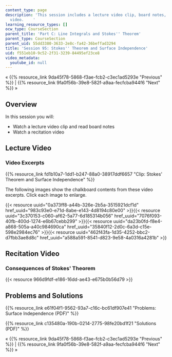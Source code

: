 ```yaml
---
content_type: page
description: 'This session includes a lecture video clip, board notes, and a recitation
  video.    '
learning_resource_types: []
ocw_type: CourseSection
parent_title: 'Part C: Line Integrals and Stokes'' Theorem'
parent_type: CourseSection
parent_uid: 55dd3380-3633-2e8c-fa42-36beffad3294
title: 'Session 95: Stokes'' Theorem and Surface Independence'
uid: f551eb10-9c52-2f31-3239-84495ef23ce8
video_metadata:
  youtube_id: null
---
```


« {{% resource_link 9da45f78-5868-f3ae-fcb2-c3ec1ad5293e "Previous" %}} | {{% resource_link 9fa0f56b-39e8-582f-a9aa-fecfcba944f6 "Next" %}} »

Overview
--------

In this session you will:

*   Watch a lecture video clip and read board notes
*   Watch a recitation video

Lecture Video
-------------

### Video Excerpts

{{% resource_link fd1b10a7-1dd1-b247-88a0-38917ddf6657 "Clip: Stokes' Theorem and Surface Independence" %}}

The following images show the chalkboard contents from these video excerpts. Click each image to enlarge.

{{< resource uuid="0a373ff8-a44b-326e-2b5a-3515921dcf1d" href_uuid="983c93e0-e71d-8abe-e143-4d8194c80e00" >}}{{< resource uuid="3c370153-c060-af62-5a77-6d185314b056" href_uuid="7076f093-40fb-400d-1274-e6b67cebb299" >}}{{< resource uuid="da23b0fd-f8e4-a868-505a-a40c984690ca" href_uuid="35840f12-2d0c-6a3d-c15e-598e2984ec76" >}}{{< resource uuid="462f43fa-1d35-4252-bbc2-d7fbb3ae8d8c" href_uuid="a588a591-8541-d823-9e58-4a0316a4281b" >}}

Recitation Video
----------------

### Consequences of Stokes' Theorem

{{< resource 966d9fdf-e186-16dd-ae43-e675b0b56d79 >}}

Problems and Solutions
----------------------

{{% resource_link e61f04f1-9562-93a7-c16c-bc61df907e41 "Problems: Surface Independence (PDF)" %}}

{{% resource_link c135480a-190b-0214-2775-98fe20bd1f21 "Solutions (PDF)" %}}

« {{% resource_link 9da45f78-5868-f3ae-fcb2-c3ec1ad5293e "Previous" %}} | {{% resource_link 9fa0f56b-39e8-582f-a9aa-fecfcba944f6 "Next" %}} »